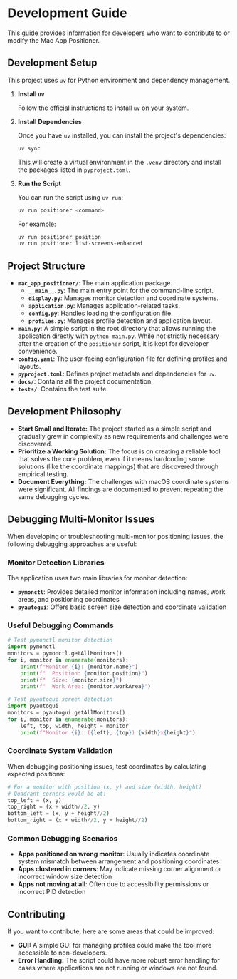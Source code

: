 # Development Guide

This guide provides information for developers who want to contribute to or modify the Mac App Positioner.

## Development Setup

This project uses `uv` for Python environment and dependency management.

1.  **Install `uv`**

    Follow the official instructions to install `uv` on your system.

2.  **Install Dependencies**

    Once you have `uv` installed, you can install the project's dependencies:

    ```bash
    uv sync
    ```

    This will create a virtual environment in the `.venv` directory and install the packages listed in `pyproject.toml`.

3.  **Run the Script**

    You can run the script using `uv run`:

    ```bash
    uv run positioner <command>
    ```

    For example:
    ```bash
    uv run positioner position
    uv run positioner list-screens-enhanced
    ```

## Project Structure

-   **`mac_app_positioner/`**: The main application package.
    -   **`__main__.py`**: The main entry point for the command-line script.
    -   **`display.py`**: Manages monitor detection and coordinate systems.
    -   **`application.py`**: Manages application-related tasks.
    -   **`config.py`**: Handles loading the configuration file.
    -   **`profiles.py`**: Manages profile detection and application layout.
-   **`main.py`**: A simple script in the root directory that allows running the application directly with `python main.py`. While not strictly necessary after the creation of the `positioner` script, it is kept for developer convenience.
-   **`config.yaml`**: The user-facing configuration file for defining profiles and layouts.
-   **`pyproject.toml`**: Defines project metadata and dependencies for `uv`.
-   **`docs/`**: Contains all the project documentation.
-   **`tests/`**: Contains the test suite.

## Development Philosophy

-   **Start Small and Iterate:** The project started as a simple script and gradually grew in complexity as new requirements and challenges were discovered.
-   **Prioritize a Working Solution:** The focus is on creating a reliable tool that solves the core problem, even if it means hardcoding some solutions (like the coordinate mappings) that are discovered through empirical testing.
-   **Document Everything:** The challenges with macOS coordinate systems were significant. All findings are documented to prevent repeating the same debugging cycles.

## Debugging Multi-Monitor Issues

When developing or troubleshooting multi-monitor positioning issues, the following debugging approaches are useful:

### Monitor Detection Libraries

The application uses two main libraries for monitor detection:

- **`pymonctl`**: Provides detailed monitor information including names, work areas, and positioning coordinates
- **`pyautogui`**: Offers basic screen size detection and coordinate validation

### Useful Debugging Commands

```python
# Test pymonctl monitor detection
import pymonctl
monitors = pymonctl.getAllMonitors()
for i, monitor in enumerate(monitors):
    print(f"Monitor {i}: {monitor.name}")
    print(f"  Position: {monitor.position}")
    print(f"  Size: {monitor.size}")
    print(f"  Work Area: {monitor.workArea}")

# Test pyautogui screen detection  
import pyautogui
monitors = pyautogui.getAllMonitors()
for i, monitor in enumerate(monitors):
    left, top, width, height = monitor
    print(f"Monitor {i}: ({left}, {top}) {width}x{height}")
```

### Coordinate System Validation

When debugging positioning issues, test coordinates by calculating expected positions:

```python
# For a monitor with position (x, y) and size (width, height)
# Quadrant corners would be at:
top_left = (x, y)
top_right = (x + width//2, y)
bottom_left = (x, y + height//2)  
bottom_right = (x + width//2, y + height//2)
```

### Common Debugging Scenarios

- **Apps positioned on wrong monitor**: Usually indicates coordinate system mismatch between arrangement and positioning coordinates
- **Apps clustered in corners**: May indicate missing corner alignment or incorrect window size detection
- **Apps not moving at all**: Often due to accessibility permissions or incorrect PID detection

## Contributing

If you want to contribute, here are some areas that could be improved:

-   **GUI:** A simple GUI for managing profiles could make the tool more accessible to non-developers.
-   **Error Handling:** The script could have more robust error handling for cases where applications are not running or windows are not found.

